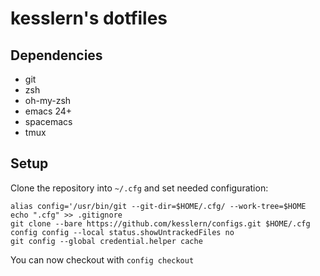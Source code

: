 # kesslern's dotfiles

## Dependencies

+ git
+ zsh
+ oh-my-zsh
+ emacs 24+
+ spacemacs
+ tmux

## Setup

Clone the repository into `~/.cfg` and set needed configuration:
```
alias config='/usr/bin/git --git-dir=$HOME/.cfg/ --work-tree=$HOME
echo ".cfg" >> .gitignore
git clone --bare https://github.com/kesslern/configs.git $HOME/.cfg
config config --local status.showUntrackedFiles no
git config --global credential.helper cache
```

You can now checkout with `config checkout`
